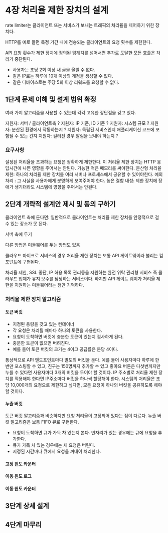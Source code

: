 # 4장 처리율 제한 장치의 설계

rate limiter는 클라이언트 또는 서비스가 보내는 트래픽의 처리율을 제어하기 위한 장치다.

HTTP를 예로 들면 특정 기간 내에 전송되는 클라이언트의 요청 횟수를 제한한다.

API 요청 횟수가 제한 장치에 정의된 임계치를 넘어서면 추가로 도달한 모든 호출은 처리가 중단된다.

- 사용자는 초당 2회 이상 새 글을 올릴 수 없다.
- 같은 IP로는 하루에 10개 이상의 계정을 생성할 수 없다.
- 같은 디바이스로는 주당 5회 이상 리워드를 요청할 수 없다.

## 1단계 문제 이해 및 설계 범위 확정

여러 가지 알고리즘을 사용할 수 있는데 각각 고유한 장단점을 갖고 있다.

지원자: 서버 / 클라이언트측 ?
지원자: IP 기준, ID 기준 ?
지원자: 시스템 규모 ?
지원자: 분산된 환경에서 작동하는지 ?
지원자: 독립된 서비스인지 애플리케이션 코드에 포함될 수 있는 건지
지원자: 걸러진 경우 알림을 보내야 하는지 ?

### 요구사항

설정된 처리율을 초과하는 요청은 정확하게 제한한다.
이 처리율 제한 장치는 HTTP 응답시간에 나쁜 영향을 주어서는 안된다.
가능한 적은 메모리를 써야한다.
분산형 처리율 제한: 하나의 처리율 제한 장치를 여러 서버나 프로세스에서 공유할 수 있어야한다.
예외 처리 : 그 사실을 사용자에게 분명하게 보여주어야 한다.
높은 결함 내성: 제한 장치에 장애가 생기더라도 시스템에 영향을 주어서는 안된다.

## 2단계 개략적 설계안 제시 및 동의 구하기

클라이언트 측에 둔다면: 일반적으로 클라이언트는 처리율 제한 장치를 안정적으로 걸 수 있는 장소가 못 된다.

서버 측에 두기

다른 방법은 미들웨어를 두는 방법도 있음

클라우드 마이크로 서비스의 경우 처리율 제한 장치는 보통 API 게이트웨이라 불리는 컴포넌트에 구현된다.

처리율 제한, SSL 종단, IP 허용 목록 관리등을 지원하는 완전 위탁 관리형 서비스 즉
클라우드 업체가 유지 보수를 담당하는 서비스이다.
하지만 API 게이트 웨이가 처리율 제한을 지원하는 미들웨어라는 점만 기억하다.

### 처리율 제한 장치 알고리즘

#### 토큰 버킷

- 지정된 용량을 갖고 있는 컨테이너
- 각 요청은 처리될 때마다 하나의 토큰을 사용한다.
- 요청이 도착하면 버킷에 충분한 토큰이 있는지 검사하게 된다.
- 충분한 토큰이 없으면 버려진다.
- 예를 들어 토큰 버킷의 크기는 4이고 공급률은 분당 4이다.

통상적으로 API 엔드포인트마다 별도의 버킷을 둔다.
예를 들어 사용자마다 하루에 한 번만 포스팅할 수 있고, 친구는 150명까지 추가할 수 있고 좋아요 버튼은 다섯번까지만 누를 수 있다면 사용자마다 3개의 버킷을 두어야 할 것이다.
IP 주소별로 처리율 제한 장치를 적용해야 한다면 IP주소마다 버킷을 하나씩 할당해야 한다.
시스템의 처리율은 초당 10,000개의 요청으로 제한하고 싶다면, 모든 요청이 하나의 버킷을 공유하도록 해야 할 것이다.

#### 누출 버킷

토큰 버킷 알고리즘과 비슷하지만 요청 처리율이 고정되어 있다는 점이 다르다.
누출 버킷 알고리즘은 보통 FIFO 큐로 구현한다.

- 요청이 도착하면 큐가 가득 차 있는지 본다. 빈자리가 있는 경우에는 큐에 요청을 추가한다.
- 큐가 가득 차 있는 경우에는 새 요청은 버린다.
- 지정된 시간마다 큐에서 요청을 꺼내어 처리한다.

#### 고정 윈도 카운터

#### 이동 윈도 로그

#### 이동 윈도 카운터

## 3단계 상세 설계

## 4단계 마무리
